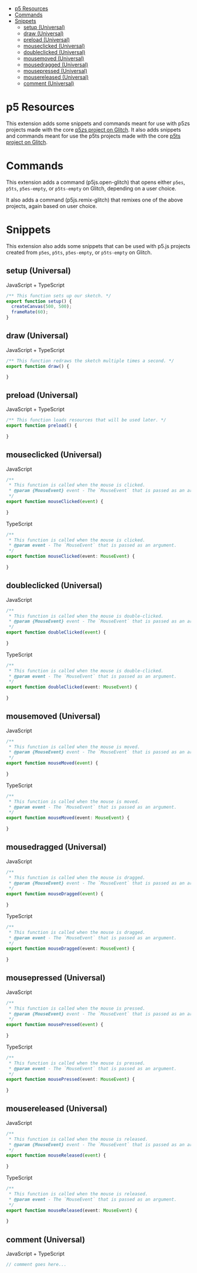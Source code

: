 - [p5 Resources](#p5-resources)
- [Commands](#commands)
- [Snippets](#snippets)
  - [setup (Universal)](#setup-universal)
  - [draw (Universal)](#draw-universal)
  - [preload (Universal)](#preload-universal)
  - [mouseclicked (Universal)](#mouseclicked-universal)
  - [doubleclicked (Universal)](#doubleclicked-universal)
  - [mousemoved (Universal)](#mousemoved-universal)
  - [mousedragged (Universal)](#mousedragged-universal)
  - [mousepressed (Universal)](#mousepressed-universal)
  - [mousereleased (Universal)](#mousereleased-universal)
  - [comment (Universal)](#comment-universal)

# p5 Resources

This extension adds some snippets and commands meant for use with p5zs projects made with the core [p5zs project on Glitch](https://glitch.com/edit/#!/p5zs). It also adds snippets and commands meant for use the p5ts projects made with the core [p5ts project on Glitch](https://glitch.com/edit/#!/p5ts).

# Commands

This extension adds a command (p5js.open-glitch) that opens either `p5es`, `p5ts`, `p5es-empty`, or `p5ts-empty` on Glitch, depending on a user choice.

It also adds a command (p5js.remix-glitch) that remixes one of the above projects, again based on user choice.

# Snippets

This extension also adds some snippets that can be used with p5.js projects created from `p5es`, `p5ts`, `p5es-empty`, or `p5ts-empty` on Glitch.

## setup (Universal)

JavaScript + TypeScript

```javascript
/** This function sets up our sketch. */
export function setup() {
  createCanvas(500, 500);
  frameRate(60);
}
```

## draw (Universal)

JavaScript + TypeScript

```javascript
/** This function redraws the sketch multiple times a second. */
export function draw() {

}
```

## preload (Universal)

JavaScript + TypeScript

```javascript
/** This function loads resources that will be used later. */
export function preload() {
  
}
```

## mouseclicked (Universal)

JavaScript

```javascript
/**
 * This function is called when the mouse is clicked.
 * @param {MouseEvent} event - The `MouseEvent` that is passed as an argument.
 */
export function mouseClicked(event) {
  
}
```

TypeScript

```typescript
/**
 * This function is called when the mouse is clicked.
 * @param event - The `MouseEvent` that is passed as an argument.
 */
export function mouseClicked(event: MouseEvent) {
  
}
```

## doubleclicked (Universal)

JavaScript

```javascript
/**
 * This function is called when the mouse is double-clicked.
 * @param {MouseEvent} event - The `MouseEvent` that is passed as an argument.
 */
export function doubleClicked(event) {
  
}
```

TypeScript

```typescript
/**
 * This function is called when the mouse is double-clicked.
 * @param event - The `MouseEvent` that is passed as an argument.
 */
export function doubleClicked(event: MouseEvent) {
  
}
```

## mousemoved (Universal)

JavaScript

```javascript
/**
 * This function is called when the mouse is moved.
 * @param {MouseEvent} event - The `MouseEvent` that is passed as an argument.
 */
export function mouseMoved(event) {
  
}
```

TypeScript

```typescript
/**
 * This function is called when the mouse is moved.
 * @param event - The `MouseEvent` that is passed as an argument.
 */
export function mouseMoved(event: MouseEvent) {
  
}
```

## mousedragged (Universal)

JavaScript

```javascript
/**
 * This function is called when the mouse is dragged.
 * @param {MouseEvent} event - The `MouseEvent` that is passed as an argument.
 */
export function mouseDragged(event) {
  
}
```

TypeScript

```typescript
/**
 * This function is called when the mouse is dragged.
 * @param event - The `MouseEvent` that is passed as an argument.
 */
export function mouseDragged(event: MouseEvent) {
  
}
```

## mousepressed (Universal)

JavaScript

```javascript
/**
 * This function is called when the mouse is pressed.
 * @param {MouseEvent} event - The `MouseEvent` that is passed as an argument.
 */
export function mousePressed(event) {
  
}
```

TypeScript

```typescript
/**
 * This function is called when the mouse is pressed.
 * @param event - The `MouseEvent` that is passed as an argument.
 */
export function mousePressed(event: MouseEvent) {
  
}
```

## mousereleased (Universal)

JavaScript

```javascript
/**
 * This function is called when the mouse is released.
 * @param {MouseEvent} event - The `MouseEvent` that is passed as an argument.
 */
export function mouseReleased(event) {
  
}
```

TypeScript

```typescript
/**
 * This function is called when the mouse is released.
 * @param event - The `MouseEvent` that is passed as an argument.
 */
export function mouseReleased(event: MouseEvent) {
  
}
```

## comment (Universal)

JavaScript + TypeScript

```javascript
// comment goes here...
```